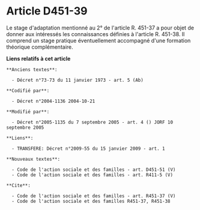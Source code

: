 # Article D451-39

Le stage d'adaptation mentionné au 2° de l'article R. 451-37 a pour objet de donner aux intéressés les connaissances définies
à l'article R. 451-38. Il comprend un stage pratique éventuellement accompagné d'une formation théorique complémentaire.

**Liens relatifs à cet article**

	**Anciens textes**:

	  - Décret n°73-73 du 11 janvier 1973 - art. 5 (Ab)

	**Codifié par**:

	  - Décret n°2004-1136 2004-10-21

	**Modifié par**:

	  - Décret n°2005-1135 du 7 septembre 2005 - art. 4 () JORF 10 septembre 2005

	**Liens**:

	  - TRANSFERE: Décret n°2009-55 du 15 janvier 2009 - art. 1

	**Nouveaux textes**:

	  - Code de l'action sociale et des familles - art. D451-51 (V)
	  - Code de l'action sociale et des familles - art. R411-5 (V)

	**Cite**:

	  - Code de l'action sociale et des familles - art. R451-37 (V)
	  - Code de l'action sociale et des familles R451-37, R451-38
